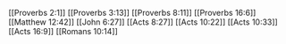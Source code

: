 [[Proverbs 2:1]]
[[Proverbs 3:13]]
[[Proverbs 8:11]]
[[Proverbs 16:6]]
[[Matthew 12:42]]
[[John 6:27]]
[[Acts 8:27]]
[[Acts 10:22]]
[[Acts 10:33]]
[[Acts 16:9]]
[[Romans 10:14]]

